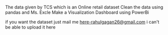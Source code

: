 The data given by TCS which is an Online retail dataset
Clean the data using pandas and Ms. Excle
Make a Visualization Dashboard using PowerBi

if you want the dataset just mail me here-rahulgagan26@gmail.com i can't be able to upload it here
